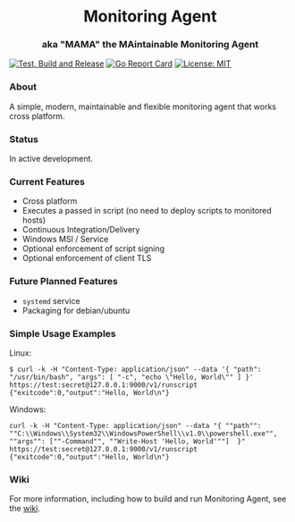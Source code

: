 <h1 align="center">Monitoring Agent</h1>
<h3 align="center">aka "MAMA" the MAintainable Monitoring Agent</h3>

[![Test, Build and Release](https://github.com/infraweavers/monitoring-agent/actions/workflows/on-push.yml/badge.svg)](https://github.com/infraweavers/monitoring-agent/actions/workflows/on-push.yml)
[![Go Report Card](https://goreportcard.com/badge/github.com/infraweavers/mama)](https://goreportcard.com/report/github.com/infraweavers/mama)
[![License: MIT](https://img.shields.io/github/license/infraweavers/mama)](https://mit-license.org/)

### About

A simple, modern, maintainable and flexible monitoring agent that works cross platform.

### Status

In active development.

### Current Features

* Cross platform
* Executes a passed in script (no need to deploy scripts to monitored hosts)
* Continuous Integration/Delivery
* Windows MSI / Service
* Optional enforcement of script signing
* Optional enforcement of client TLS

### Future Planned Features

* `systemd` service
* Packaging for debian/ubuntu

### Simple Usage Examples

Linux:
```
$ curl -k -H "Content-Type: application/json" --data '{ "path": "/usr/bin/bash", "args": [ "-c", "echo \"Hello, World\"" ] }' https://test:secret@127.0.0.1:9000/v1/runscript
{"exitcode":0,"output":"Hello, World\n"}
```

Windows:
```
curl -k -H "Content-Type: application/json" --data "{ ""path"": ""C:\\Windows\\System32\\WindowsPowerShell\\v1.0\\powershell.exe"", ""args"": [""-Command"", ""Write-Host 'Hello, World'""]  }" https://test:secret@127.0.0.1:9000/v1/runscript
{"exitcode":0,"output":"Hello, World\n"}
```

### Wiki

For more information, including how to build and run Monitoring Agent, see the [wiki](https://github.com/infraweavers/monitoring-agent/wiki#building).

